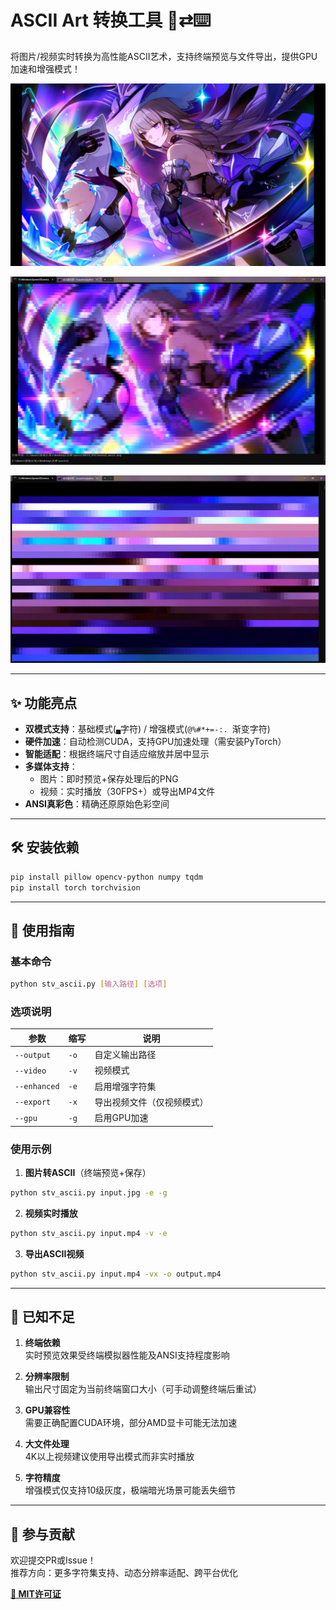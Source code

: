 # ASCII Art 转换工具 🎨⇄⌨️

将图片/视频实时转换为高性能ASCII艺术，支持终端预览与文件导出，提供GPU加速和增强模式！

![micropng](demo/herta2_ascii.png)

![coarsepng](demo/coarse.png)

![herta2asciipng](demo/details-1.png)

---

## ✨ 功能亮点

- **双模式支持**：基础模式(`▄`字符) / 增强模式(`@%#*+=-:. `渐变字符)
- **硬件加速**：自动检测CUDA，支持GPU加速处理（需安装PyTorch）
- **智能适配**：根据终端尺寸自适应缩放并居中显示
- **多媒体支持**：
  - 图片：即时预览+保存处理后的PNG
  - 视频：实时播放（30FPS+）或导出MP4文件
- **ANSI真彩色**：精确还原原始色彩空间

---

## 🛠️ 安装依赖

```bash
pip install pillow opencv-python numpy tqdm
pip install torch torchvision
```

---

## 🚀 使用指南

### 基本命令

```bash
python stv_ascii.py [输入路径] [选项]
```

### 选项说明

| 参数  | 缩写  | 说明  |
| --- | --- | --- |
| `--output` | `-o` | 自定义输出路径 |
| `--video` | `-v` | 视频模式 |
| `--enhanced` | `-e` | 启用增强字符集 |
| `--export` | `-x` | 导出视频文件（仅视频模式） |
| `--gpu` | `-g` | 启用GPU加速 |

### 使用示例

1. **图片转ASCII**（终端预览+保存）
  
  ```bash
  python stv_ascii.py input.jpg -e -g
  ```
  
2. **视频实时播放**
  
  ```bash
  python stv_ascii.py input.mp4 -v -e
  ```
  
3. **导出ASCII视频**
  
  ```bash
  python stv_ascii.py input.mp4 -vx -o output.mp4
  ```
  

---

## 📝 已知不足

1. **终端依赖**  
  实时预览效果受终端模拟器性能及ANSI支持程度影响
  
2. **分辨率限制**  
  输出尺寸固定为当前终端窗口大小（可手动调整终端后重试）
  
3. **GPU兼容性**  
  需要正确配置CUDA环境，部分AMD显卡可能无法加速
  
4. **大文件处理**  
  4K以上视频建议使用导出模式而非实时播放
  
5. **字符精度**  
  增强模式仅支持10级灰度，极端暗光场景可能丢失细节
  

---

## 🤝 参与贡献

欢迎提交PR或Issue！  
推荐方向：更多字符集支持、动态分辨率适配、跨平台优化

**[📜 MIT许可证](LICENSE)**
